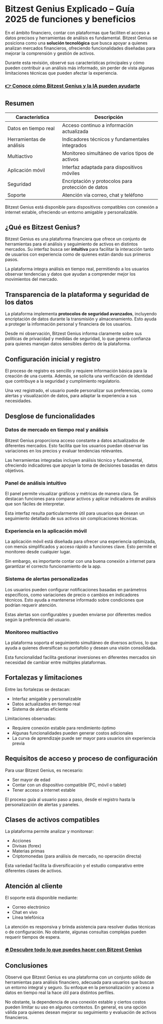 # Bitzest Genius Explicado – Guía 2025 de funciones y beneficios
 

En el ámbito financiero, contar con plataformas que faciliten el acceso a datos precisos y herramientas de análisis es fundamental. Bitzest Genius se posiciona como una **solución tecnológica** que busca apoyar a quienes analizan mercados financieros, ofreciendo funcionalidades diseñadas para mejorar la comprensión y gestión de activos.

Durante esta revisión, observé sus características principales y cómo pueden contribuir a un análisis más informado, sin perder de vista algunas limitaciones técnicas que pueden afectar la experiencia.

### [👉 Conoce cómo Bitzest Genius y la IA pueden ayudarte](https://tinyurl.com/25ngkjl7)
## Resumen

| Característica            | Descripción                                       |
|--------------------------|-------------------------------------------------|
| Datos en tiempo real     | Acceso continuo a información actualizada       |
| Herramientas de análisis | Indicadores técnicos y fundamentales integrados |
| Multiactivo             | Monitoreo simultáneo de varios tipos de activos  |
| Aplicación móvil         | Interfaz adaptada para dispositivos móviles      |
| Seguridad               | Encriptación y protocolos para protección de datos |
| Soporte                 | Atención vía correo, chat y teléfono              |

Bitzest Genius está disponible para dispositivos compatibles con conexión a internet estable, ofreciendo un entorno amigable y personalizable.

## ¿Qué es Bitzest Genius?

Bitzest Genius es una plataforma financiera que ofrece un conjunto de herramientas para el análisis y seguimiento de activos en distintos mercados. Su interfaz busca ser **intuitiva** para facilitar la interacción tanto de usuarios con experiencia como de quienes están dando sus primeros pasos.

La plataforma integra análisis en tiempo real, permitiendo a los usuarios observar tendencias y datos que ayudan a comprender mejor los movimientos del mercado.

## Transparencia de la plataforma y seguridad de los datos

La plataforma implementa **protocolos de seguridad avanzados**, incluyendo encriptación de datos durante la transmisión y almacenamiento. Esto ayuda a proteger la información personal y financiera de los usuarios.

Desde mi observación, Bitzest Genius informa claramente sobre sus políticas de privacidad y medidas de seguridad, lo que genera confianza para quienes manejan datos sensibles dentro de la plataforma.

## Configuración inicial y registro

El proceso de registro es sencillo y requiere información básica para la creación de una cuenta. Además, se solicita una verificación de identidad que contribuye a la seguridad y cumplimiento regulatorio.

Una vez registrado, el usuario puede personalizar sus preferencias, como alertas y visualización de datos, para adaptar la experiencia a sus necesidades.

## Desglose de funcionalidades

### Datos de mercado en tiempo real y análisis

Bitzest Genius proporciona acceso constante a datos actualizados de diferentes mercados. Esto facilita que los usuarios puedan observar las variaciones en los precios y evaluar tendencias relevantes.

Las herramientas integradas incluyen análisis técnico y fundamental, ofreciendo indicadores que apoyan la toma de decisiones basadas en datos objetivos.

### Panel de análisis intuitivo

El panel permite visualizar gráficos y métricas de manera clara. Se destacan funciones para comparar activos y aplicar indicadores de análisis que son fáciles de interpretar.

Esta interfaz resulta particularmente útil para usuarios que desean un seguimiento detallado de sus activos sin complicaciones técnicas.

### Experiencia en la aplicación móvil

La aplicación móvil está diseñada para ofrecer una experiencia optimizada, con menús simplificados y acceso rápido a funciones clave. Esto permite el monitoreo desde cualquier lugar.

Sin embargo, es importante contar con una buena conexión a internet para garantizar el correcto funcionamiento de la app.

### Sistema de alertas personalizadas

Los usuarios pueden configurar notificaciones basadas en parámetros específicos, como variaciones de precio o cambios en indicadores técnicos. Esto ayuda a mantenerse informado sobre condiciones que podrían requerir atención.

Estas alertas son configurables y pueden enviarse por diferentes medios según la preferencia del usuario.

### Monitoreo multiactivo

La plataforma soporta el seguimiento simultáneo de diversos activos, lo que ayuda a quienes diversifican su portafolio y desean una visión consolidada.

Esta funcionalidad facilita gestionar inversiones en diferentes mercados sin necesidad de cambiar entre múltiples plataformas.

## Fortalezas y limitaciones

Entre las fortalezas se destacan:

- Interfaz amigable y personalizable  
- Datos actualizados en tiempo real  
- Sistema de alertas eficiente  

Limitaciones observadas:

- Requiere conexión estable para rendimiento óptimo  
- Algunas funcionalidades pueden generar costos adicionales  
- La curva de aprendizaje puede ser mayor para usuarios sin experiencia previa  

## Requisitos de acceso y proceso de configuración

Para usar Bitzest Genius, es necesario:

- Ser mayor de edad  
- Contar con un dispositivo compatible (PC, móvil o tablet)  
- Tener acceso a internet estable  

El proceso guía al usuario paso a paso, desde el registro hasta la personalización de alertas y paneles.

## Clases de activos compatibles

La plataforma permite analizar y monitorear:

- Acciones  
- Divisas (forex)  
- Materias primas  
- Criptomonedas (para análisis de mercado, no operación directa)  

Esta variedad facilita la diversificación y el estudio comparativo entre diferentes clases de activos.

## Atención al cliente

El soporte está disponible mediante:

- Correo electrónico  
- Chat en vivo  
- Línea telefónica  

La atención es responsiva y brinda asistencia para resolver dudas técnicas o de configuración. No obstante, algunas consultas complejas pueden requerir tiempos de espera.

### [🔥 Descubre todo lo que puedes hacer con Bitzest Genius](https://tinyurl.com/25ngkjl7)
## Conclusiones

Observé que Bitzest Genius es una plataforma con un conjunto sólido de herramientas para análisis financiero, adecuada para usuarios que buscan un entorno integral y seguro. Su enfoque en la personalización y acceso a datos en tiempo real la hace útil para distintos perfiles.

No obstante, la dependencia de una conexión estable y ciertos costos pueden limitar su uso en algunos contextos. En general, es una opción válida para quienes desean mejorar su seguimiento y evaluación de activos financieros.